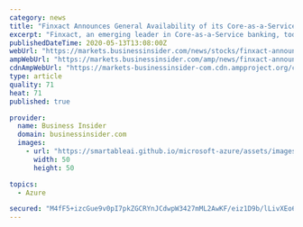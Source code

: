 ```yaml
---
category: news
title: "Finxact Announces General Availability of its Core-as-a-Service on Microsoft Azure"
excerpt: "Finxact, an emerging leader in Core-as-a-Service banking, today announced that it has completed a replatforming initiative to support its financial institution clients on Microsoft Azure. Finxact is responding to growing market demand from its regional and super regional clients and prospects to support Azure."
publishedDateTime: 2020-05-13T13:08:00Z
webUrl: "https://markets.businessinsider.com/news/stocks/finxact-announces-general-availability-of-its-core-as-a-service-on-microsoft-azure-1029197121"
ampWebUrl: "https://markets.businessinsider.com/amp/news/finxact-announces-general-availability-of-its-core-as-a-service-on-microsoft-azure-1029197121"
cdnAmpWebUrl: "https://markets-businessinsider-com.cdn.ampproject.org/c/s/markets.businessinsider.com/amp/news/finxact-announces-general-availability-of-its-core-as-a-service-on-microsoft-azure-1029197121"
type: article
quality: 71
heat: 71
published: true

provider:
  name: Business Insider
  domain: businessinsider.com
  images:
    - url: "https://smartableai.github.io/microsoft-azure/assets/images/organizations/businessinsider.com-50x50.jpg"
      width: 50
      height: 50

topics:
  - Azure

secured: "M4fF5+izcGue9v0pI7pkZGCRYnJCdwpW3427mML2AwKF/eiz1D9b/lLivXEo654IcbX3x+X4nY8ejmffuAnoTngKR62djQaacwD2RofNnORPSQWnuqgCVJeAQltzdpnOZfHF07DAie6lKJvy/yXlPW5hMI7/TChr/yRtJEwDYLEHceNtztLV738NeZ9Gk9DrZQ0CjHXcrUnpswhPAqUUk42Pd+Lr/7lGwO7w1LTY09vrgQTwnYU5S6uhyXiqV591cCCq2objkxNW1qqmxgzsvNd3fH5FNrBTmQJD5TMEvm9m6Ntw44fBpBww3PT1A/09;ESszIHWCel7pQCzeDkNblQ=="
---
```


